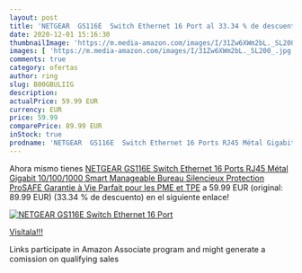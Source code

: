 ```yaml
---
layout: post
title: 'NETGEAR  GS116E  Switch Ethernet 16 Port al 33.34 % de descuento'
date: 2020-12-01 15:16:30
thumbnailImage: 'https://m.media-amazon.com/images/I/31Zw6XWm2bL._SL200_.jpg'
images: [ 'https://m.media-amazon.com/images/I/31Zw6XWm2bL._SL200_.jpg' ]
comments: true
category: ofertas
author: ring
slug: B00GBULIIG
description:
actualPrice: 59.99 EUR
currency: EUR
price: 59.99
comparePrice: 89.99 EUR
inStock: true
prodname: 'NETGEAR  GS116E  Switch Ethernet 16 Ports RJ45 Métal Gigabit  10/100/1000    Smart Manageable  Bureau   Silencieux   Protection ProSAFE  Garantie à Vie Parfait pour les PME et TPE'
---
```


Ahora mismo tienes [NETGEAR  GS116E  Switch Ethernet 16 Ports RJ45 Métal Gigabit  10/100/1000    Smart Manageable  Bureau   Silencieux   Protection ProSAFE  Garantie à Vie Parfait pour les PME et TPE](https://www.amazon.fr/dp/B00GBULIIG/?tag=tolees0d-21) a 59.99 EUR (original: 89.99 EUR) (33.34 %  de descuento) en el siguiente enlace!

[![NETGEAR  GS116E  Switch Ethernet 16 Port](https://m.media-amazon.com/images/I/31Zw6XWm2bL._SL200_.jpg)](https://www.amazon.fr/dp/B00GBULIIG/?tag=tolees0d-21)

[Visítala!!!](https://www.amazon.fr/dp/B00GBULIIG/?tag=tolees0d-21)

Links participate in Amazon Associate program and might generate a comission on qualifying sales
